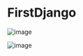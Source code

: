 # FirstDjango

![image](https://github.com/safacanmetin/FirstDjango/assets/48357757/b6431a1d-5279-4669-b59d-ec773ffb7014)


![image](https://github.com/safacanmetin/FirstDjango/assets/48357757/63d1701e-94f7-47c0-8893-6a95e82d7852)
